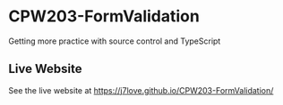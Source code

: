 # CPW203-FormValidation
Getting more practice with source control and TypeScript

## Live Website
See the live website at https://j7love.github.io/CPW203-FormValidation/
